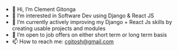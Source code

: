 - 👋 Hi, I’m Clement Gitonga
- 👀 I’m interested in Software Dev using Django & React JS
- 🌱 I’m currently actively improving my Django + React Js skills by creating usable projects and modules
- 💞️ I’m open to job offers on either short term or long term basis
- 📫 How to reach me: cgitosh@gmail.com

<!---
cgitosh/cgitosh is a ✨ special ✨ repository because its `README.md` (this file) appears on your GitHub profile.
You can click the Preview link to take a look at your changes.
--->
